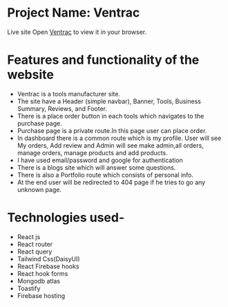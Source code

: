 # Project Name: Ventrac

Live site
Open [Ventrac](https://assignment-12-9e0cc.web.app/) to view it in your browser.

# Features and functionality of the website

- Ventrac is a tools manufacturer site.
- The site have a Header (simple navbar), Banner, Tools, Business Summary, Reviews, and Footer.
- There is a place order button in each tools which navigates to the purchase page.
- Purchase page is a private route.In this page user can place order.
- In dashboard there is a common route which is my profile. User will see My orders, Add review and Admin will see make admin,all orders, manage orders, manage products and add products.
- I have used email/password and google for authentication
- There is a blogs site which will answer some questions.
- There is also a Portfolio route which consists of personal info.
- At the end user will be redirected to 404 page if he tries to go any unknown page.

# Technologies used-

- React js
- React router
- React query
- Tailwind Css(DaisyUI)
- React Firebase hooks
- React hook forms
- Mongodb atlas
- Toastify
- Firebase hosting
